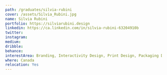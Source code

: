 ```yaml
---
path: /graduates/silvia-rubini
cover: /assets/Silvia_Rubini.jpg
name: Silvia Rubini
portfolio: https://silviarubini.design
linkedin: https://ca.linkedin.com/in/silvia-rubini-63204910b
twitter:
instagram:
medium:
dribble:
behance:
interestArea: Branding, Interactivity Design, Print Design, Packaging Design
where: Canada
relocation: Yes
---
```

